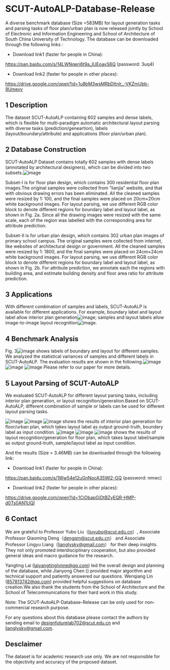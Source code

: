 SCUT-AutoALP-Database-Release
===
A diverse benchmark database (Size =583MB) for layout generation tasks and parsing tasks of floor plan/urban plan is now released jointly by School of Electronic and Information Engineering and School of Architecture of South China University of Technology. The database can be downloaded through the following links :

* Download link1 (faster for people in China):

https://pan.baidu.com/s/14LWNqeri6t9a_IUEoavS6Q (password: 3uq4)

* Download link2 (faster for people in other places):

https://drive.google.com/open?id=1u8bM3wsMRbDItnlr_-VKZmUbb-9Umevv

1 Description
---
The dataset SCUT-AutoALP containing 602 samples and dense labels, which is flexible for multi-paradigm automatic architectural layout parsing with diverse tasks (prediction/geneartion), labels (layout/boundary/attribute) and applications (floor plan/urban plan).

2 Database Construction
--
SCUT-AutoALP Dataset contains totally 602 samples with dense labels (annotated by architectural designers), which can be divided into two subsets.![image](https://github.com/designfuturelab702/SCUT-AutoALP-Database-Release/blob/master/Fig.2.jpg)

Subset-I is for floor plan design, which contains 300 residential floor plan images.The original samples were collected from ”lianjia” website, and that with obvious drawing errors has been eliminated. All the cleaned samples were resized by 1: 100, and the final samples were placed on 20cm×20cm white background images. For layout parsing, we use different RGB color block to denote different regions for boundary label and layout label, as shown in Fig. 2a. Since all the drawing images were resized with the same scale, each of the region was labelled with the corresponding area for attribute prediction.

Subset-II is for urban plan design, which contains 302 urban plan images of primary school campus. The original samples were collected from internet, like websites of architectural design or government. All the cleaned samples were resized by 1: 1800, and the final samples were placed on 24cm×24cm white background images. For layout parsing, we use different RGB color block to denote different regions for boundary label and layout label, as shown in Fig. 2b. For attribute prediction, we annotate each the regions with building area, and estimate building density and floor area ratio for attribute prediction.

3 Applications
--
With different combination of samples and labels, SCUT-AutoALP is available for different applications. For example, boundary label and layout label allow interior plan generation![image](https://github.com/designfuturelab702/SCUT-AutoALP-Database-Release/blob/master/Fig.8.png); samples and layout labels allow image-to-image layout recognition![image](https://github.com/designfuturelab702/SCUT-AutoALP-Database-Release/blob/master/Fig.9.png). 

4 Benchmark Analysis
--
Fig. 3![image](https://github.com/designfuturelab702/SCUT-AutoALP-Database-Release/blob/master/Fig.3.png) shows labels of boundary and layout for different samples. We analyzed the statistical variances of samples and different labels in SCUT-AutoALP. The evaluation results are shown in the following.![image](https://github.com/designfuturelab702/SCUT-AutoALP-Database-Release/blob/master/Fig.4.png) ![image](https://github.com/designfuturelab702/SCUT-AutoALP-Database-Release/blob/master/Fig.5.png) ![image](https://github.com/designfuturelab702/SCUT-AutoALP-Database-Release/blob/master/Table2.png) Please refer to our paper for more details.

5 Layout Parsing of SCUT-AutoALP
--
We evaluated SCUT-AutoALP for different layout parsing tasks, including interior plan generation, or layout recognition/generation.Based on SCUT-AutoALP, different combination of sample or labels can be used for different layout parsing tasks. 

![image](https://github.com/designfuturelab702/SCUT-AutoALP-Database-Release/blob/master/Fig.8.png) ![image](https://github.com/designfuturelab702/SCUT-AutoALP-Database-Release/blob/master/1%20interior%20plan%20generation%20for%20FP.jpg) ![image](https://github.com/designfuturelab702/SCUT-AutoALP-Database-Release/blob/master/2.%20interior%20plan%20generation%20for%20UP.jpg) shows the results of interior plan generation for floor/urban plan, which takes layout label as output ground-truth, boundary label as input condition. ![image](https://github.com/designfuturelab702/SCUT-AutoALP-Database-Release/blob/master/Fig.9.png) ![image](https://github.com/designfuturelab702/SCUT-AutoALP-Database-Release/blob/master/3.%20layout%20generation.jpg) ![image](https://github.com/designfuturelab702/SCUT-AutoALP-Database-Release/blob/master/4.%20layout%20recognition.jpg) shows the results of layout recognition/generation for floor plan, which takes layout label/sample as output ground-truth, sample/layout label as input condition.

And the results (Size = 3.46MB) can be downloaded through the following link:

* Download link1 (faster for people in China):

https://pan.baidu.com/s/1Ww54e12uGnNocA35Wl2-GQ (password: nmwc)

* Download link2 (faster for people in other places):

https://drive.google.com/open?id=1CiObapGiDtBZyEQR-HMP-d0Ts0AN1UQI

6 Contact
--
We are grateful to Professor Yubo Liu（liuyubo@scut.edu.cn）, Associate Professor Qiaoming Deng（dengqm@scut.edu.cn） and Associate Professor Lingyu Liang（lianglysky@gmail.com） for their deep insights. They not only promoted interdisciplinary cooperation, but also provided general ideas and macro guidance for the research.

Yangting Lai (laiyangtinglynne@qq.com) led the overall design and planning of the database, while Jianyong Chen () provided major algorithm and technical support and patiently answered our questions. Wenqiang Lin (857813742@qq.com) provided helpful suggestions on database creation.We also thank the students from the School of Architecture and the School of Telecommunications for their hard work in this study. 

Note: The SCUT-AutoALP-Database-Release can be only used for non-commercial research purpose.

For any questions about this database please contact the authors by sending email to designfuturelab702@scut.edu.cn and lianglysky@gmail.com.

Desclaimer
--

The dataset is for academic research use only. We are not responsible for the objectivity and accuracy of the proposed dataset.
